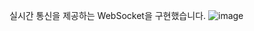 실시간 통신을 제공하는 WebSocket을 구현했습니다.
![image](https://github.com/Ahnwonseok/TIL/assets/95980876/d19d8ce2-a7ad-4491-b84e-1e77f7fb15ec)
